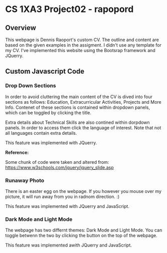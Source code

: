 #  CS 1XA3 Project02 - rapopord
## Overview
 This webpage is Dennis Raoport's custom CV. The outline and content are based on the given examples in the assigment.
 I didn't use any template for my CV. I've implemented this website using the Bootsrap framework and JQuerry. 
 
## Custom Javascript Code

### Drop Down Sections

In order to avoid cluttering the main content of the CV is dived into four sections as follows: Education, Extracurricular Activities, Projects and More Info. Contenet of these sections is contained within dropdown panels, which can be toggled by clicking the title.

Extra details about Technical Skills are also contined within dorpdown panels. In order to access them click the language of interest. Note that not all languages contain extra details.

This feature was implemented with JQuerry.

**Reference:**  

Some chunk of code were taken and altered from:
https://www.w3schools.com/jquery/jquery_slide.asp

### Runaway Photo

There is an easter egg on the webpage. If you however you mouse over my picture, it will run away from you in radnom direction. :)

This feature was implemented with JQuerry and JavaScript.

### Dark Mode and Light Mode

The webpage has two differnt themes: Dark Mode and Light Mode. You can toggle betwenn the two by clicking the button on the top of the webpage. 

This feature was implemented awith JQuerry and JavaScript.


 
